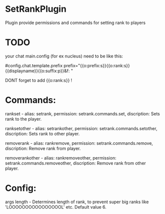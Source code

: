 # SetRankPlugin
Plugin provide permissions and commands for setting rank to players 

# TODO
your chat main.config (for ex nucleus) need to be like this:

 #config.chat.template.prefix
 prefix="{{o:prefix:s}}{{o:rank:s}}{{displayname}}{{o:suffix:p}}&f: "
 
 DONT forget to add {{o:rank:s}} !

# Commands:
rankset - alias: setrank, permission: setrank.commands.set, discription: Sets rank to the player.

ranksetother - alias: setrankother, permission: setrank.commands.setother, discription: Sets rank to other player.

removerank - alias: rankremove, permission: setrank.commands.remove, discription: Remove rank from player.

removerankother - alias: rankremoveother, permission: setrank.commands.removeother, discription: Remove rank from other player.

# Config: 
args length - Determines length of rank, to prevent super big ranks like 'LOOOOOOOOOOOOOOOOL' etc. Default value 6.
